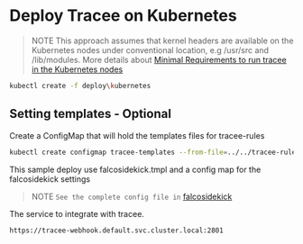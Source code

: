 # Deploy Tracee on Kubernetes

> NOTE This approach assumes that kernel headers are available on the Kubernetes nodes under conventional location, e.g /usr/src and /lib/modules. More details about [Minimal Requirements to run tracee in the Kubernetes nodes](https://aquasecurity.github.io/tracee/install/prerequisites/)

 ``` bash
 kubectl create -f deploy\kubernetes
 ```

## Setting templates - Optional

Create a ConfigMap that will hold the templates files for tracee-rules
 ``` bash
 kubectl create configmap tracee-templates --from-file=../../tracee-rules/templates
 ```

This sample deploy use falcosidekick.tmpl and a config map for the falcosidekick settings
> NOTE `See the complete config file in` [falcosidekick](https://github.com/falcosecurity/falcosidekick)

The service to integrate with tracee.
 
``` bash
https://tracee-webhook.default.svc.cluster.local:2801
````
